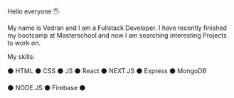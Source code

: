 Hello everyone 🖐

My name is Vedran and I am a Fullstack Developer. I have recently finished my bootcamp at Masterschool and now I am searching interesting Projects to work on.

My skills: 

:black_circle:  HTML :black_circle:  CSS  :black_circle:  JS :black_circle:  React :black_circle:  NEXT.JS :black_circle:  Express :black_circle:  MongoDB

:black_circle:  NODE.JS :black_circle:  Firebase :black_circle: 

